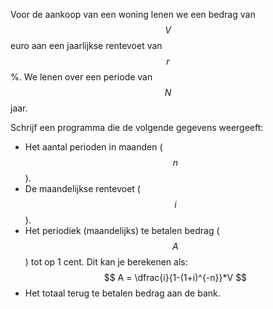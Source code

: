 Voor de aankoop van een woning lenen we een bedrag van $$V$$ euro aan een jaarlijkse rentevoet van $$r$$%. We lenen over een periode van $$N$$ jaar.

Schrijf een programma die de volgende gegevens weergeeft:
* Het aantal perioden in maanden ($$n$$).
* De maandelijkse rentevoet ($$i$$).
* Het periodiek (maandelijks) te betalen bedrag ($$A$$) tot op 1 cent. Dit kan je berekenen als:
$$
A = \dfrac{i}{1-(1+i)^{-n}}*V
$$
* Het totaal terug te betalen bedrag aan de bank.
